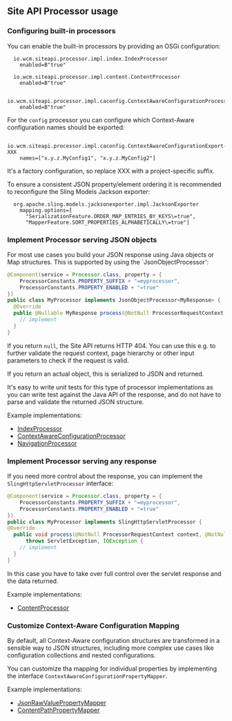 ## Site API Processor usage

### Configuring built-in processors

You can enable the built-in processors by providing an OSGi configuration:

```
  io.wcm.siteapi.processor.impl.index.IndexProcessor
    enabled=B"true"

  io.wcm.siteapi.processor.impl.content.ContentProcessor
    enabled=B"true"

  io.wcm.siteapi.processor.impl.caconfig.ContextAwareConfigurationProcessor
    enabled=B"true"
```

For the `config` processor you can configure which Context-Aware configuration names should be exported:

```
  io.wcm.siteapi.processor.impl.caconfig.ContextAwareConfigurationExport-XXX
    names=["x.y.z.MyConfig1", "x.y.z.MyConfig2"]
```

It's a factory configuration, so replace XXX with a project-specific suffix.

To ensure a consistent JSON property/element ordering it is recommended to reconfigure the Sling Models Jackson exporter:

```
  org.apache.sling.models.jacksonexporter.impl.JacksonExporter
    mapping.options=[
      "SerializationFeature.ORDER_MAP_ENTRIES_BY_KEYS\=true",
      "MapperFeature.SORT_PROPERTIES_ALPHABETICALLY\=true"]
```


### Implement Processor serving JSON objects

For most use cases you build your JSON response using Java objects or Map structures. This is supported by using the `JsonObjectProcessor':

```java
@Component(service = Processor.class, property = {
    ProcessorConstants.PROPERTY_SUFFIX + "=myprocessor",
    ProcessorConstants.PROPERTY_ENABLED + "=true"
})
public class MyProcessor implements JsonObjectProcessor<MyResponse> {
  @Override
  public @Nullable MyResponse process(@NotNull ProcessorRequestContext context) {
    // implement
  }
}
```

If you return `null`, the Site API returns HTTP 404. You can use this e.g. to further validate the request context, page hierarchy or other input parameters to check if the request is valid.

If you return an actual object, this is serialized to JSON and returned.

It's easy to write unit tests for this type of processor implementations as you can write test against the Java API of the response, and do not have to parse and validate the returned JSON structure.

Example implementations:

* [IndexProcessor](https://github.com/wcm-io/io.wcm.site-api.processor/blob/develop/src/main/java/io/wcm/siteapi/processor/impl/index/IndexProcessor.java)
* [ContextAwareConfigurationProcessor](https://github.com/wcm-io/io.wcm.site-api.processor/blob/develop/src/main/java/io/wcm/siteapi/processor/impl/caconfig/ContextAwareConfigurationProcessor.java)
* [NavigationProcessor](https://github.com/wcm-io/io.wcm.site-api.handler/blob/develop/src/main/java/io/wcm/siteapi/handler/processor/impl/navigation/NavigationProcessor.java)


### Implement Processor serving any response

If you need more control about the response, you can implement the `SlingHttpServletProcessor` interface:

```java
@Component(service = Processor.class, property = {
    ProcessorConstants.PROPERTY_SUFFIX + "=myprocessor",
    ProcessorConstants.PROPERTY_ENABLED + "=true"
})
public class MyProcessor implements SlingHttpServletProcessor {
@Override
  public void process(@NotNull ProcessorRequestContext context, @NotNull SlingHttpServletResponse response)
      throws ServletException, IOException {
    // implement
  }
}
```

In this case you have to take over full control over the servlet response and the data returned.

Example implementations:
* [ContentProcessor](https://github.com/wcm-io/io.wcm.site-api.processor/blob/develop/src/main/java/io/wcm/siteapi/processor/impl/content/ContentProcessor.java)


### Customize Context-Aware Configuration Mapping

By default, all Context-Aware configuration structures are transformed in a sensible way to JSON structures, including more complex use cases like configuration collections and nested configurations.

You can customize tha mapping for individual properties by implementing the interface `ContextAwareConfigurationPropertyMapper`.

Example implementations:

* [JsonRawValuePropertyMapper](https://github.com/wcm-io/io.wcm.site-api.processor/blob/develop/src/main/java/io/wcm/siteapi/processor/caconfig/impl/property/JsonRawValuePropertyMapper.java)
* [ContentPathPropertyMapper](https://github.com/wcm-io/io.wcm.site-api.handler/blob/develop/src/main/java/io/wcm/siteapi/handler/caconfig/impl/property/ContentPathPropertyMapper.java)
